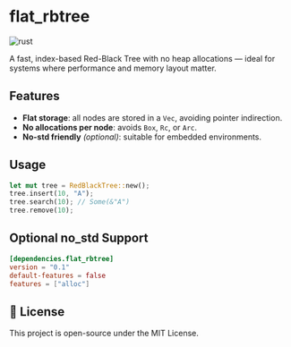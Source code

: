# flat_rbtree

![rust](https://img.shields.io/badge/Rust-000000?style=for-the-badge&logo=rust&logoColor=white)

A fast, index-based Red-Black Tree with no heap allocations — ideal for systems where performance and memory layout matter.

## Features

- **Flat storage**: all nodes are stored in a `Vec`, avoiding pointer indirection.
- **No allocations per node**: avoids `Box`, `Rc`, or `Arc`.
- **No-std friendly** *(optional)*: suitable for embedded environments.

## Usage

```rust
let mut tree = RedBlackTree::new();
tree.insert(10, "A");
tree.search(10); // Some(&"A")
tree.remove(10);
```
## Optional no_std Support

```toml
[dependencies.flat_rbtree]
version = "0.1"
default-features = false
features = ["alloc"]
```

## 📝 License

This project is open-source under the MIT License.
